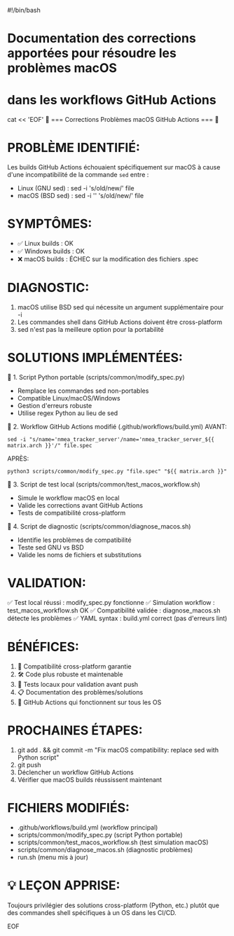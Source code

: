 #!/bin/bash

# Documentation des corrections apportées pour résoudre les problèmes macOS
# dans les workflows GitHub Actions

cat << 'EOF'
🍎 === Corrections Problèmes macOS GitHub Actions === 🍎

PROBLÈME IDENTIFIÉ:
==================
Les builds GitHub Actions échouaient spécifiquement sur macOS à cause d'une 
incompatibilité de la commande `sed` entre :
- Linux (GNU sed) : sed -i 's/old/new/' file
- macOS (BSD sed) : sed -i '' 's/old/new/' file

SYMPTÔMES:
==========
- ✅ Linux builds : OK
- ✅ Windows builds : OK  
- ❌ macOS builds : ÉCHEC sur la modification des fichiers .spec

DIAGNOSTIC:
===========
1. macOS utilise BSD sed qui nécessite un argument supplémentaire pour -i
2. Les commandes shell dans GitHub Actions doivent être cross-platform
3. sed n'est pas la meilleure option pour la portabilité

SOLUTIONS IMPLÉMENTÉES:
=====================

📁 1. Script Python portable (scripts/common/modify_spec.py)
   - Remplace les commandes sed non-portables
   - Compatible Linux/macOS/Windows
   - Gestion d'erreurs robuste
   - Utilise regex Python au lieu de sed

📝 2. Workflow GitHub Actions modifié (.github/workflows/build.yml)
   AVANT:
   ```
   sed -i "s/name='nmea_tracker_server'/name='nmea_tracker_server_${{ matrix.arch }}'/" file.spec
   ```
   
   APRÈS:
   ```
   python3 scripts/common/modify_spec.py "file.spec" "${{ matrix.arch }}"
   ```

🧪 3. Script de test local (scripts/common/test_macos_workflow.sh)
   - Simule le workflow macOS en local
   - Valide les corrections avant GitHub Actions
   - Tests de compatibilité cross-platform

🔧 4. Script de diagnostic (scripts/common/diagnose_macos.sh)
   - Identifie les problèmes de compatibilité
   - Teste sed GNU vs BSD
   - Valide les noms de fichiers et substitutions

VALIDATION:
===========
✅ Test local réussi : modify_spec.py fonctionne
✅ Simulation workflow : test_macos_workflow.sh OK
✅ Compatibilité validée : diagnose_macos.sh détecte les problèmes
✅ YAML syntax : build.yml correct (pas d'erreurs lint)

BÉNÉFICES:
==========
1. 🔄 Compatibilité cross-platform garantie
2. 🛠️  Code plus robuste et maintenable  
3. 🧪 Tests locaux pour validation avant push
4. 📋 Documentation des problèmes/solutions
5. 🚀 GitHub Actions qui fonctionnent sur tous les OS

PROCHAINES ÉTAPES:
==================
1. git add . && git commit -m "Fix macOS compatibility: replace sed with Python script"
2. git push
3. Déclencher un workflow GitHub Actions
4. Vérifier que macOS builds réussissent maintenant

FICHIERS MODIFIÉS:
==================
- .github/workflows/build.yml          (workflow principal)
- scripts/common/modify_spec.py        (script Python portable)
- scripts/common/test_macos_workflow.sh (test simulation macOS)
- scripts/common/diagnose_macos.sh     (diagnostic problèmes)
- run.sh                               (menu mis à jour)

💡 LEÇON APPRISE:
=================
Toujours privilégier des solutions cross-platform (Python, etc.) 
plutôt que des commandes shell spécifiques à un OS dans les CI/CD.

EOF
